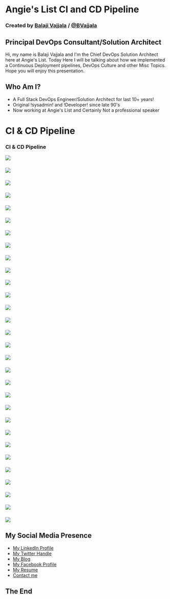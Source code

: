 # Angie's List CI and CD Pipeline

### Created by [Balaji Vajjala](https://bvajjala.github.io) / [@BVajjala](https://twitter.com/Bvajjala)


## Principal DevOps Consultant/Solution Architect

  Hi, my name is Balaji Vajjala and I'm the Chief DevOps Solution Architect here at Angie's List. Today  Here I will be talking about how we implemented a Continuous Deployment pipelines, DevOps Culture and other Misc Topics.
  Hope you will enjoy this presentation.


## Who Am I?

* A Full Stack DevOps Engineer/Solution Architect for last 10+ years!
* Original !sysadmin! and !Developer! since late 90's 
* Now working at Angie's List and Certainly Not a professional speaker



# CI & CD Pipeline


### CI & CD Pipeline
![](images2/Slide02.png)


###  
![](images2/Slide02.png)


###  
![](images2/Slide03.png)


###  
![](images2/Slide04.png)


###  
![](images2/Slide05.png)


###  
![](images2/Slide06.png)


###  
![](images2/Slide07.png)


###  
![](images2/Slide08.png)


###  
![](images2/Slide09.png)


###  
![](images2/Slide10.png)


###  
![](images2/Slide11.png)


###  
![](images2/Slide12.png)


###  
![](images2/Slide13.png)


###  
![](images2/Slide14.png)


###  
![](images2/Slide15.png)


###  
![](images2/Slide16.png)


###  
![](images2/Slide17.png)


###  
![](images2/Slide18.png)


###  
![](images2/Slide19.png)


###  
![](images2/Slide20.png)


###  
![](images2/Slide21.png)


###  
![](images2/Slide22.png)


###  
![](images2/Slide23.png)


###  
![](images2/Slide24.png)


###  
![](images2/Slide25.png)


###  
![](images2/Slide26.png)


###  
![](images2/Slide27.png)


###  
![](images2/Slide28.png)


###  
![](images2/Slide29.png)


###  
![](images2/Slide30.png)


## My Social Media Presence

  * [My LinkedIn Profile](https://www.linkedin.com/in/bvajjala)
  * [My Twitter Handle](https://twitter.com/Bvajjala)
  * [My Blog](https://bvajjala.github.io/)
  * [My Facebook Profile](https://www.facebook.com/bvajjala)
  * [My Resume](https://bvajjala.github.io/about/resume/)
  * [Contact me](mailto:bvajjala@gmail.com)



## The End